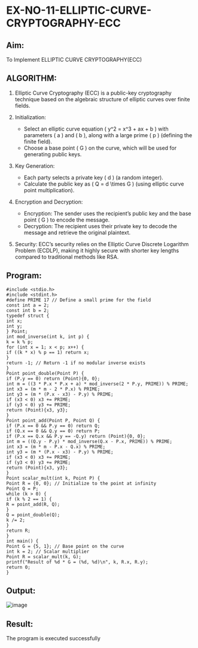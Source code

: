 # EX-NO-11-ELLIPTIC-CURVE-CRYPTOGRAPHY-ECC

## Aim:
To Implement ELLIPTIC CURVE CRYPTOGRAPHY(ECC)


## ALGORITHM:

1. Elliptic Curve Cryptography (ECC) is a public-key cryptography technique based on the algebraic structure of elliptic curves over finite fields.

2. Initialization:
   - Select an elliptic curve equation \( y^2 = x^3 + ax + b \) with parameters \( a \) and \( b \), along with a large prime \( p \) (defining the finite field).
   - Choose a base point \( G \) on the curve, which will be used for generating public keys.

3. Key Generation:
   - Each party selects a private key \( d \) (a random integer).
   - Calculate the public key as \( Q = d \times G \) (using elliptic curve point multiplication).

4. Encryption and Decryption:
   - Encryption: The sender uses the recipient’s public key and the base point \( G \) to encode the message.
   - Decryption: The recipient uses their private key to decode the message and retrieve the original plaintext.

5. Security: ECC’s security relies on the Elliptic Curve Discrete Logarithm Problem (ECDLP), making it highly secure with shorter key lengths compared to traditional methods like RSA.

## Program:
```
#include <stdio.h> 
#include <stdint.h> 
#define PRIME 17 // Define a small prime for the field 
const int a = 2; 
const int b = 2; 
typedef struct { 
int x; 
int y; 
} Point; 
int mod_inverse(int k, int p) { 
k = k % p; 
for (int x = 1; x < p; x++) { 
if ((k * x) % p == 1) return x; 
} 
return -1; // Return -1 if no modular inverse exists 
} 
Point point_double(Point P) { 
if (P.y == 0) return (Point){0, 0}; 
int m = ((3 * P.x * P.x + a) * mod_inverse(2 * P.y, PRIME)) % PRIME; 
int x3 = (m * m - 2 * P.x) % PRIME; 
int y3 = (m * (P.x - x3) - P.y) % PRIME; 
if (x3 < 0) x3 += PRIME; 
if (y3 < 0) y3 += PRIME; 
return (Point){x3, y3}; 
} 
Point point_add(Point P, Point Q) { 
if (P.x == 0 && P.y == 0) return Q; 
if (Q.x == 0 && Q.y == 0) return P; 
if (P.x == Q.x && P.y == -Q.y) return (Point){0, 0}; 
int m = ((Q.y - P.y) * mod_inverse(Q.x - P.x, PRIME)) % PRIME; 
int x3 = (m * m - P.x - Q.x) % PRIME; 
int y3 = (m * (P.x - x3) - P.y) % PRIME; 
if (x3 < 0) x3 += PRIME; 
if (y3 < 0) y3 += PRIME; 
return (Point){x3, y3}; 
} 
Point scalar_mult(int k, Point P) { 
Point R = {0, 0}; // Initialize to the point at infinity 
Point Q = P; 
while (k > 0) { 
if (k % 2 == 1) { 
R = point_add(R, Q); 
} 
Q = point_double(Q); 
k /= 2; 
} 
return R; 
} 
int main() { 
Point G = {5, 1}; // Base point on the curve 
int k = 2; // Scalar multiplier 
Point R = scalar_mult(k, G); 
printf("Result of %d * G = (%d, %d)\n", k, R.x, R.y); 
return 0; 
}
```


## Output:
![image](https://github.com/user-attachments/assets/7f6fc301-7961-433b-8757-6070ea62a412)


## Result:
The program is executed successfully

